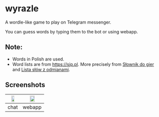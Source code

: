 # wyrazle

A wordle-like game to play on Telegram messenger.

You can guess words by typing them to the bot or using webapp.

## Note:

- Words in Polish are used.
- Word lists are from <https://sjp.pl>. More precisely from [Słownik do gier](https://sjp.pl/sl/growy/) and [Lista słów z odmianami](https://sjp.pl/sl/odmiany/).

## Screenshots

| <img src="https://user-images.githubusercontent.com/61429997/200909689-e0150e23-4ad9-457c-b222-a579971cf265.jpg" width="50%" height="50%"> | <img src="https://user-images.githubusercontent.com/61429997/200910099-8510af59-b34b-425f-853b-4995782143a5.jpg" width="50%" height="50%"> |
|:--:|:--:| 
|chat|webapp|
